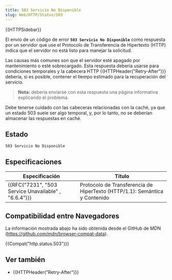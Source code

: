 ```yaml
---
title: 503 Servicio No Disponible
slug: Web/HTTP/Status/503
---
```


{{HTTPSidebar}}

El envío de un código de error **`503 Servicio No Disponible`** como respuesta por un servidor que use el Protocolo de Transferencia de Hipertexto (HTTP) indica que el servidor no está listo para manejar la solicitud.

Las causas más comunes son que el servidor esté apagado por mantenimiento o esté sobrecargado. Esta respuesta debería usarse para condiciones temporales y la cabecera HTTP {{HTTPHeader("Retry-After")}} debería, si es posible, contener el tiempo estimado para la recuperación del servicio.

> **Nota:** debería enviarse con esta respuesta una página informativa explicando el problema.

Debe tenerse cuidado con las cabeceras relacionadas con la caché, ya que un estado 503 suele ser algo temporal, y, por lo tanto, no se deberían almacenar las respuestas en caché.

## Estado

```
503 Servicio No Disponible
```

## Especificaciones

| Especificación                                                       | Título                                                                     |
| -------------------------------------------------------------------- | -------------------------------------------------------------------------- |
| {{RFC("7231", "503 Service Unavailable" , "6.6.4")}} | Protocolo de Transferencia de HiperTexto (HTTP/1.1): Semántica y Contenido |

## Compatibilidad entre Navegadores

La información mostrada abajo ha sido obtenida desde el GitHub de MDN (<https://github.com/mdn/browser-compat-data>).

{{Compat("http.status.503")}}

## Ver también

- {{HTTPHeader("Retry-After")}}
